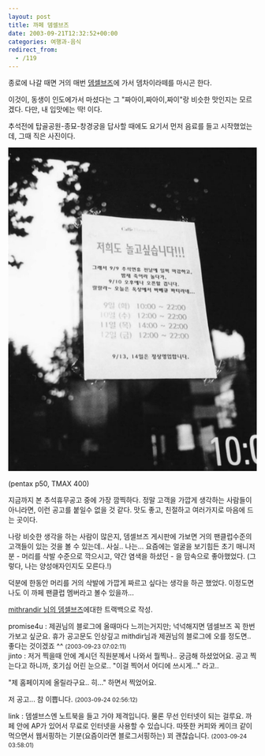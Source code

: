 ```yaml
---
layout: post
title: 까페 뎀셀브즈
date: 2003-09-21T12:32:52+00:00
categories: 여행과-음식
redirect_from:
  - /119
---
```


종로에 나갈 때면 거의 매번 <a href="http://eshop.freechal.com/themselves/">뎀셀브즈</a>에 가서 뎀차이라떼를 마시곤 한다.

이것이, 동생이 인도에가서 마셨다는 그 "짜아이,짜아이,짜이"랑 비슷한 맛인지는 모르겠다. 다만, 내 입맛에는 딱! 이다.

추석전에 탑골공원-종묘-창경궁을 답사할 때에도 요기서 먼저 음료를 들고 시작했었는데, 그때 직은 사진이다.

![ ](/assets/media/logs_archives_themsel.jpg)

(pentax p50, TMAX 400)

지금까지 본 추석휴무공고 중에 가장 깜찍하다. 정말 고객을 가깝게 생각하는 사람들이 아니라면, 이런 공고를 붙일수 없을 것 같다. 맛도 좋고, 친절하고 여러가지로 마음에 드는 곳이다.

나랑 비슷한 생각을 하는 사람이 많은지, 뎀셀브즈 게시판에 가보면 거의 팬클럽수준의 고객들이 있는 것을 볼 수 있는데.. 사실.. 나는... 요즘에는 얼굴을 보기힘든 초기 매니저 분 - 머리를 삭발 수준으로 깍으시고, 약간 염색을 하셨던 - 을 맘속으로 좋아했었다. (그렇다, 나는 양성애자인지도 모른다.!)

덕분에 한동안 머리를 거의 삭발에 가깝게 짜르고 싶다는 생각을 하곤 했었다. 이정도면 나도 이 까페 팬클럽 멤버라고 볼수 있을까...

<a href="http://www.mithrandir.co.kr/mt/archives/000061.html">mithrandir 님의 뎀셀브즈</a>에대한 트랙백으로 작성.
<div id=comments>
<div class=comment>
<!--- cmt:245 --->
<!--- mail: --->
<!--- parent:0 --->
promise4u : 
제권님의 블로그에 올때마다 느끼는거지만;
넉넉해지면 뎀셀브즈 꼭 한번 가보고 싶군요. 
휴가 공고문도 인상깊고 mithdir님과 제권님의 블로그에 오를 정도면.. 좋다는 것이겠죠 ^^
 <small>(2003-09-23 07:02:11)</small>
</div>
<div class=comment>
<!--- cmt:246 --->
<!--- mail: --->
<!--- parent:0 --->
jinto : 
저거 찍을때 안에 계시던 직원분께서 나와서 뭘찍나.. 궁금해 하셨었어요. 공고 찍는다고 하니까, 호기심 어린 눈으로.. "이걸 찍어서 어디에 쓰시게..." 라고..

"제 홈페이지에 올릴라구요.. 히..." 하면서 찍었어요.

저 공고... 참 이쁩니다.
 <small>(2003-09-24 02:56:12)</small>
</div>
<div class=comment>
<!--- cmt:247 --->
<!--- mail: --->
<!--- parent:0 --->
link : 
뎀셀브스엔 노트북을 들고 가야 제격입니다. 물론 무선 인터넷이 되는 걸루요. 까페 안에 AP가 있어서 무료로 인터넷을 사용할 수 있습니다. 따뜻한 커피와 케이크 같이 먹으면서 웹서핑하는 기분(요즘이라면 블로그서핑하는) 꾀 괜찮습니다.
 <small>(2003-09-24 03:58:01)</small>
</div>
</div>
